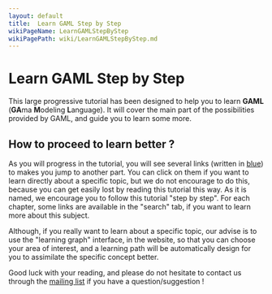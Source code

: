 ```yaml
---
layout: default
title:  Learn GAML Step by Step
wikiPageName: LearnGAMLStepByStep
wikiPagePath: wiki/LearnGAMLStepByStep.md
---
```


# Learn GAML Step by Step

This large progressive tutorial has been designed to help you to learn **GAML** (**GA**ma **M**odeling **L**anguage).
It will cover the main part of the possibilities provided by GAML, and guide you to learn some more.

## How to proceed to learn better ?

As you will progress in the tutorial, you will see several links (written in [blue](noURL)) to makes you jump to another part. You can click on them if you want to learn directly about a specific topic, but we do not encourage to do this, because you can get easily lost by reading this tutorial this way. As it is named, we encourage you to follow this tutorial "step by step". For each chapter, some links are available in the "search" tab, if you want to learn more about this subject.

Although, if you really want to learn about a specific topic, our advise is to use the "learning graph" interface, in the website, so that you can choose your area of interest, and a learning path will be automatically design for you to assimilate the specific concept better.

Good luck with your reading, and please do not hesitate to contact us through the [mailing list](https://groups.google.com/forum/#!forum/gama-platform) if you have a question/suggestion !
